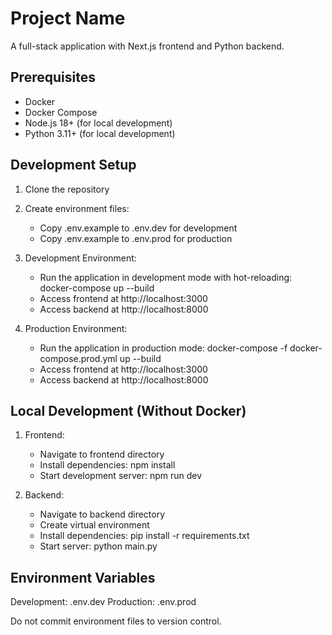 # Project Name

A full-stack application with Next.js frontend and Python backend.

## Prerequisites

- Docker
- Docker Compose
- Node.js 18+ (for local development)
- Python 3.11+ (for local development)

## Development Setup

1. Clone the repository

2. Create environment files:
   - Copy .env.example to .env.dev for development
   - Copy .env.example to .env.prod for production

3. Development Environment:
   - Run the application in development mode with hot-reloading: 
     docker-compose up --build
   - Access frontend at http://localhost:3000
   - Access backend at http://localhost:8000

4. Production Environment:
   - Run the application in production mode:
     docker-compose -f docker-compose.prod.yml up --build
   - Access frontend at http://localhost:3000
   - Access backend at http://localhost:8000

## Local Development (Without Docker)

1. Frontend:
   - Navigate to frontend directory
   - Install dependencies: npm install
   - Start development server: npm run dev

2. Backend:
   - Navigate to backend directory
   - Create virtual environment
   - Install dependencies: pip install -r requirements.txt
   - Start server: python main.py

## Environment Variables

Development: .env.dev
Production: .env.prod

Do not commit environment files to version control.
